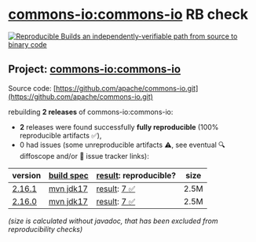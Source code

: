 [commons-io:commons-io](https://central.sonatype.com/artifact/commons-io/commons-io/versions) RB check
=======

[![Reproducible Builds](https://reproducible-builds.org/images/logos/rb.svg) an independently-verifiable path from source to binary code](https://reproducible-builds.org/)

## Project: [commons-io:commons-io](https://central.sonatype.com/artifact/commons-io/commons-io/versions)

Source code: [https://github.com/apache/commons-io.git](https://github.com/apache/commons-io.git)

rebuilding **2 releases** of commons-io:commons-io:
- **2** releases were found successfully **fully reproducible** (100% reproducible artifacts :white_check_mark:),
- 0 had issues (some unreproducible artifacts :warning:, see eventual :mag: diffoscope and/or :memo: issue tracker links):

| version | [build spec](/BUILDSPEC.md) | [result](https://reproducible-builds.org/docs/jvm/): reproducible? | size |
| -- | --------- | ------ | -- |
| [2.16.1](https://central.sonatype.com/artifact/commons-io/commons-io/2.16.1/pom) | [mvn jdk17](commons-io-2.16.1.buildspec) | [result](commons-io-2.16.1.buildinfo): [7 :white_check_mark: ](commons-io-2.16.1.buildcompare) | 2.5M |
| [2.16.0](https://central.sonatype.com/artifact/commons-io/commons-io/2.16.0/pom) | [mvn jdk17](commons-io-2.16.0.buildspec) | [result](commons-io-2.16.0.buildinfo): [7 :white_check_mark: ](commons-io-2.16.0.buildcompare) | 2.5M |

<i>(size is calculated without javadoc, that has been excluded from reproducibility checks)</i>
